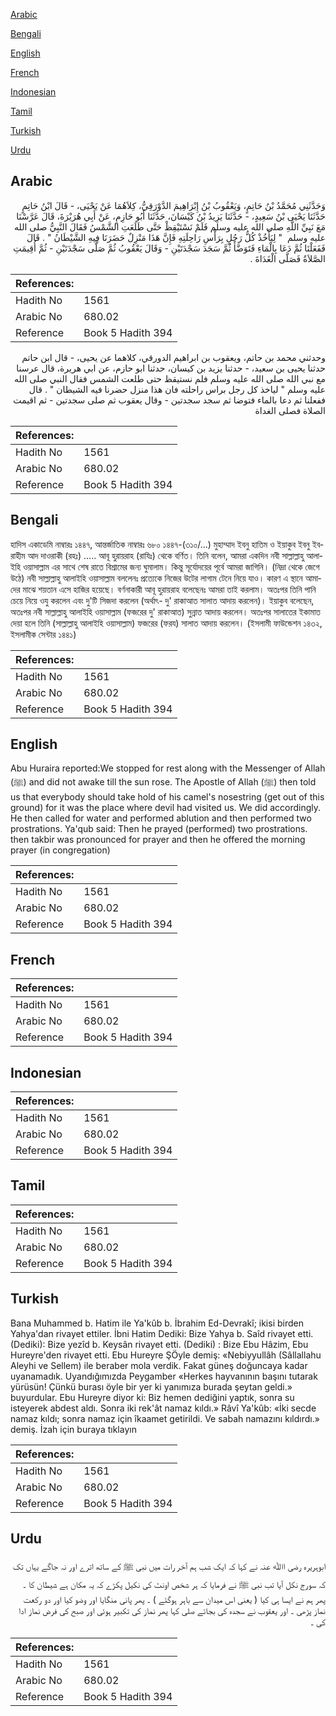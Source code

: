 [Arabic](#arabic)

[Bengali](#bengali)

[English](#english)

[French](#french)

[Indonesian](#indonesian)

[Tamil](#tamil)

[Turkish](#turkish)

[Urdu](#urdu)

## Arabic


<div dir="rtl" lang="ar" style={{fontSize:'larger',backgroundColor:'#f8f9fa',padding:20}}>
وَحَدَّثَنِي مُحَمَّدُ بْنُ حَاتِمٍ، وَيَعْقُوبُ بْنُ إِبْرَاهِيمَ الدَّوْرَقِيُّ، كِلاَهُمَا عَنْ يَحْيَى، - قَالَ ابْنُ حَاتِمٍ حَدَّثَنَا يَحْيَى بْنُ سَعِيدٍ، - حَدَّثَنَا يَزِيدُ بْنُ كَيْسَانَ، حَدَّثَنَا أَبُو حَازِمٍ، عَنْ أَبِي هُرَيْرَةَ، قَالَ عَرَّسْنَا مَعَ نَبِيِّ اللَّهِ صلى الله عليه وسلم فَلَمْ نَسْتَيْقِظْ حَتَّى طَلَعَتِ الشَّمْسُ فَقَالَ النَّبِيُّ صلى الله عليه وسلم ‏ "‏ لِيَأْخُذْ كُلُّ رَجُلٍ بِرَأْسِ رَاحِلَتِهِ فَإِنَّ هَذَا مَنْزِلٌ حَضَرَنَا فِيهِ الشَّيْطَانُ ‏"‏ ‏.‏ قَالَ فَفَعَلْنَا ثُمَّ دَعَا بِالْمَاءِ فَتَوَضَّأَ ثُمَّ سَجَدَ سَجْدَتَيْنِ - وَقَالَ يَعْقُوبُ ثُمَّ صَلَّى سَجْدَتَيْنِ - ثُمَّ أُقِيمَتِ الصَّلاَةُ فَصَلَّى الْغَدَاةَ ‏.‏
</div>
<div style={{backgroundColor:'#f8f9fa',padding:20, marginBottom: 10}}><table> <thead> <tr> <th>References:</th> <th></th> </tr> </thead> <tbody><tr><td>Hadith No</td><td>1561</td></tr><tr><td>Arabic No</td><td>680.02</td></tr><tr><td>Reference</td><td>Book 5 Hadith 394</td></tr></tbody></table></div>


<div dir="rtl" lang="ar" style={{fontSize:'larger',backgroundColor:'#f8f9fa',padding:20}}>
وحدثني محمد بن حاتم، ويعقوب بن ابراهيم الدورقي، كلاهما عن يحيى، - قال ابن حاتم حدثنا يحيى بن سعيد، - حدثنا يزيد بن كيسان، حدثنا ابو حازم، عن ابي هريرة، قال عرسنا مع نبي الله صلى الله عليه وسلم فلم نستيقظ حتى طلعت الشمس فقال النبي صلى الله عليه وسلم " لياخذ كل رجل براس راحلته فان هذا منزل حضرنا فيه الشيطان " . قال ففعلنا ثم دعا بالماء فتوضا ثم سجد سجدتين - وقال يعقوب ثم صلى سجدتين - ثم اقيمت الصلاة فصلى الغداة
</div>
<div style={{backgroundColor:'#f8f9fa',padding:20, marginBottom: 10}}><table> <thead> <tr> <th>References:</th> <th></th> </tr> </thead> <tbody><tr><td>Hadith No</td><td>1561</td></tr><tr><td>Arabic No</td><td>680.02</td></tr><tr><td>Reference</td><td>Book 5 Hadith 394</td></tr></tbody></table></div>

## Bengali


<div dir="ltr" lang="bn" style={{fontSize:'larger',backgroundColor:'#f8f9fa',padding:20}}>
হাদিস একাডেমি নাম্বারঃ ১৪৪৭, আন্তর্জাতিক নাম্বারঃ ৬৮০ ১৪৪৭-(৩১০/...) মুহাম্মাদ ইবনু হাতিম ও ইয়াকুব ইবনু ইবরাহীম আদ দাওরাকী (রহঃ) ..... আবূ হুরায়রাহ (রাযিঃ) থেকে বর্ণিত। তিনি বলেন, আমরা একদিন নবী সাল্লাল্লাহু আলাইহি ওয়াসাল্লাম এর সাথে শেষ রাতে বিশ্রামের জন্য ঘুমালাম। কিন্তু সূর্যোদয়ের পূর্বে আমরা জাগিনি। (নিদ্রা থেকে জেগে উঠে) নবী সাল্লাল্লাহু আলাইহি ওয়াসাল্লাম বললেনঃ প্রত্যেকে নিজের উটের লাগাম টেনে নিয়ে যাও। কারণ এ স্থানে আমাদের মাঝে শয়তান এসে হাজির হয়েছে। বর্ণনাকারী আবূ হুরায়রাহ বলেছেনঃ আমরা তাই করলাম। অতঃপর তিনি পানি চেয়ে নিয়ে ওযু করলেন এবং দু'টি সিজদা করলেন (অর্থাৎ- দু' রাকাআত সালাত আদায় করলেন)। ইয়াকুব বলেছেন, অতঃপর নবী সাল্লাল্লাহু আলাইহি ওয়াসাল্লাম (ফজরের দু' রাকাআত) সুন্নাত আদায় করলেন। অতঃপর সালাতের ইকামাত দেয়া হলে তিনি (সাল্লাল্লাহু আলাইহি ওয়াসাল্লাম) ফজরের (ফরয) সালাত আদায় করলেন। (ইসলামী ফাউন্ডেশন ১৪৩২, ইসলামীক সেন্টার ১৪৪১)
</div>
<div style={{backgroundColor:'#f8f9fa',padding:20, marginBottom: 10}}><table> <thead> <tr> <th>References:</th> <th></th> </tr> </thead> <tbody><tr><td>Hadith No</td><td>1561</td></tr><tr><td>Arabic No</td><td>680.02</td></tr><tr><td>Reference</td><td>Book 5 Hadith 394</td></tr></tbody></table></div>

## English


<div dir="ltr" lang="en" style={{fontSize:'larger',backgroundColor:'#f8f9fa',padding:20}}>
Abu Huraira reported:We stopped for rest along with the Messenger of Allah (ﷺ) and did not awake till the sun rose. The Apostle of Allah (ﷺ) then told us that everybody should take hold of his camel's nosestring (get out of this ground) for it was the place where devil had visited us. We did accordingly. He then called for water and performed ablution and then performed two prostrations. Ya'qub said: Then he prayed (performed) two prostrations. then takbir was pronounced for prayer and then he offered the morning prayer (in congregation)
</div>
<div style={{backgroundColor:'#f8f9fa',padding:20, marginBottom: 10}}><table> <thead> <tr> <th>References:</th> <th></th> </tr> </thead> <tbody><tr><td>Hadith No</td><td>1561</td></tr><tr><td>Arabic No</td><td>680.02</td></tr><tr><td>Reference</td><td>Book 5 Hadith 394</td></tr></tbody></table></div>

## French


<div dir="ltr" lang="fr" style={{fontSize:'larger',backgroundColor:'#f8f9fa',padding:20}}>

</div>
<div style={{backgroundColor:'#f8f9fa',padding:20, marginBottom: 10}}><table> <thead> <tr> <th>References:</th> <th></th> </tr> </thead> <tbody><tr><td>Hadith No</td><td>1561</td></tr><tr><td>Arabic No</td><td>680.02</td></tr><tr><td>Reference</td><td>Book 5 Hadith 394</td></tr></tbody></table></div>

## Indonesian


<div dir="ltr" lang="id" style={{fontSize:'larger',backgroundColor:'#f8f9fa',padding:20}}>

</div>
<div style={{backgroundColor:'#f8f9fa',padding:20, marginBottom: 10}}><table> <thead> <tr> <th>References:</th> <th></th> </tr> </thead> <tbody><tr><td>Hadith No</td><td>1561</td></tr><tr><td>Arabic No</td><td>680.02</td></tr><tr><td>Reference</td><td>Book 5 Hadith 394</td></tr></tbody></table></div>

## Tamil


<div dir="ltr" lang="ta" style={{fontSize:'larger',backgroundColor:'#f8f9fa',padding:20}}>

</div>
<div style={{backgroundColor:'#f8f9fa',padding:20, marginBottom: 10}}><table> <thead> <tr> <th>References:</th> <th></th> </tr> </thead> <tbody><tr><td>Hadith No</td><td>1561</td></tr><tr><td>Arabic No</td><td>680.02</td></tr><tr><td>Reference</td><td>Book 5 Hadith 394</td></tr></tbody></table></div>

## Turkish


<div dir="ltr" lang="tr" style={{fontSize:'larger',backgroundColor:'#f8f9fa',padding:20}}>
Bana Muhammed b. Hatim ile Ya'kûb b. İbrahim Ed-Devrakî; ikisi birden Yahya'dan rivayet ettiler. İbni Hatim Dediki: Bize Yahya b. Saîd rivayet etti. (Dediki): Bize yezîd b. Keysân rivayet etti. (Dediki) : Bize Ebu Hâzim, Ebu Hureyre'den rivayet etti. Ebu Hureyre ŞÖyle demiş: «Nebiyyullâh (Sâllallahu Aleyhi ve Sellem) ile beraber mola verdik. Fakat güneş doğuncaya kadar uyanamadık. Uyandığımızda Peygamber «Herkes hayvanının başını tutarak yürüsün! Çünkü burası öyle bir yer ki yanımıza burada şeytan geldi.» buyurdular. Ebu Hureyre diyor ki: Biz hemen dediğini yaptık, sonra su isteyerek abdest aldı. Sonra iki rek'ât namaz kıldı.» Râvî Ya'kûb: «İki secde namaz kıldı; sonra namaz için îkaamet getirildi. Ve sabah namazını kıldırdı.» demiş. İzah için buraya tıklayın
</div>
<div style={{backgroundColor:'#f8f9fa',padding:20, marginBottom: 10}}><table> <thead> <tr> <th>References:</th> <th></th> </tr> </thead> <tbody><tr><td>Hadith No</td><td>1561</td></tr><tr><td>Arabic No</td><td>680.02</td></tr><tr><td>Reference</td><td>Book 5 Hadith 394</td></tr></tbody></table></div>

## Urdu


<div dir="rtl" lang="ur" style={{fontSize:'larger',backgroundColor:'#f8f9fa',padding:20}}>
ابوہریرہ رضی اﷲ عنہ نے کہا کہ ایک شب ہم آخر رات میں نبی ﷺ کے ساتھ اترے اور نہ جاگے یہاں تک کہ سورج نکل آیا تب نبی ﷺ نے فرمایا کہ ہر شخص اونٹ کی نکیل پکڑے کہ یہ مکان ہے شیطان کا ۔ پھر ہم نے ایسا ہی کیا ( یعنی اس میدان سے باہر ہوگئے ) ۔ پھر پانی منگایا اور وضو کیا اور دو رکعت نماز پڑھی ۔ اور یعقوب نے سجدہ کی بجائے صلی کہا پھر نماز کی تکبیر ہوئی اور صبح کی فرض نماز ادا کی ۔
</div>
<div style={{backgroundColor:'#f8f9fa',padding:20, marginBottom: 10}}><table> <thead> <tr> <th>References:</th> <th></th> </tr> </thead> <tbody><tr><td>Hadith No</td><td>1561</td></tr><tr><td>Arabic No</td><td>680.02</td></tr><tr><td>Reference</td><td>Book 5 Hadith 394</td></tr></tbody></table></div>